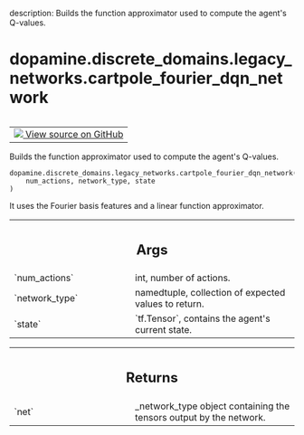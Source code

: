description: Builds the function approximator used to compute the agent's Q-values.

<div itemscope itemtype="http://developers.google.com/ReferenceObject">
<meta itemprop="name" content="dopamine.discrete_domains.legacy_networks.cartpole_fourier_dqn_network" />
<meta itemprop="path" content="Stable" />
</div>

# dopamine.discrete_domains.legacy_networks.cartpole_fourier_dqn_network

<!-- Insert buttons and diff -->

<table class="tfo-notebook-buttons tfo-api nocontent" align="left">
<td>
  <a target="_blank" href="https://github.com/google/dopamine/tree/master/dopamine/discrete_domains/legacy_networks.py#L149-L164">
    <img src="https://www.tensorflow.org/images/GitHub-Mark-32px.png" />
    View source on GitHub
  </a>
</td>
</table>



Builds the function approximator used to compute the agent's Q-values.


<pre class="devsite-click-to-copy prettyprint lang-py tfo-signature-link">
<code>dopamine.discrete_domains.legacy_networks.cartpole_fourier_dqn_network(
    num_actions, network_type, state
)
</code></pre>



<!-- Placeholder for "Used in" -->

It uses the Fourier basis features and a linear function approximator.

<!-- Tabular view -->
 <table class="responsive fixed orange">
<colgroup><col width="214px"><col></colgroup>
<tr><th colspan="2"><h2 class="add-link">Args</h2></th></tr>

<tr>
<td>
`num_actions`<a id="num_actions"></a>
</td>
<td>
int, number of actions.
</td>
</tr><tr>
<td>
`network_type`<a id="network_type"></a>
</td>
<td>
namedtuple, collection of expected values to return.
</td>
</tr><tr>
<td>
`state`<a id="state"></a>
</td>
<td>
`tf.Tensor`, contains the agent's current state.
</td>
</tr>
</table>



<!-- Tabular view -->
 <table class="responsive fixed orange">
<colgroup><col width="214px"><col></colgroup>
<tr><th colspan="2"><h2 class="add-link">Returns</h2></th></tr>

<tr>
<td>
`net`<a id="net"></a>
</td>
<td>
_network_type object containing the tensors output by the network.
</td>
</tr>
</table>

